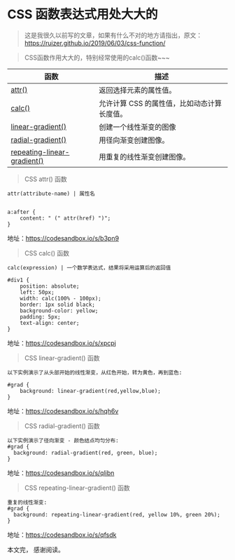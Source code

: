 # CSS 函数表达式用处大大的
>这是我很久以前写的文章，如果有什么不对的地方请指出，原文：https://ruizer.github.io/2019/06/03/css-function/

> CSS函数作用大大的，特别经常使用的calc()函数~~~

函数 | 	描述 
---|---
[attr()](https://developer.mozilla.org/zh-CN/docs/Web/CSS/attr) | 返回选择元素的属性值。
[calc() ](https://developer.mozilla.org/zh-CN/docs/Web/CSS/calc)| 	允许计算 CSS 的属性值，比如动态计算长度值。
[linear-gradient()](https://developer.mozilla.org/zh-CN/docs/Web/CSS/linear-gradient) | 创建一个线性渐变的图像
[radial-gradient()](https://developer.mozilla.org/zh-CN/docs/Web/CSS/radial-gradient) | 用径向渐变创建图像。
[repeating-linear-gradient()](https://developer.mozilla.org/zh-CN/docs/Web/CSS/repeating-linear-gradient) | 用重复的线性渐变创建图像。

> CSS attr() 函数
<!-- more -->

```
attr(attribute-name) | 属性名


a:after {
    content: " (" attr(href) ")";
}
```

地址：https://codesandbox.io/s/b3pn9

> CSS calc() 函数


```
calc(expression) | 一个数学表达式，结果将采用运算后的返回值

#div1 {
    position: absolute;
    left: 50px;
    width: calc(100% - 100px);
    border: 1px solid black;
    background-color: yellow;
    padding: 5px;
    text-align: center;
}
```
地址：https://codesandbox.io/s/xpcpj

>CSS linear-gradient() 函数


```
以下实例演示了从头部开始的线性渐变，从红色开始，转为黄色，再到蓝色:

#grad {
    background: linear-gradient(red,yellow,blue);
}
```
地址：https://codesandbox.io/s/hqh6v

>CSS radial-gradient() 函数

```
以下实例演示了径向渐变 - 颜色结点均匀分布:
#grad {
  background: radial-gradient(red, green, blue);
}
```
地址：https://codesandbox.io/s/qlibn

>CSS repeating-linear-gradient() 函数

```
重复的线性渐变:
#grad {
  background: repeating-linear-gradient(red, yellow 10%, green 20%);
}
```
地址：https://codesandbox.io/s/qfsdk

本文完， 感谢阅读。
